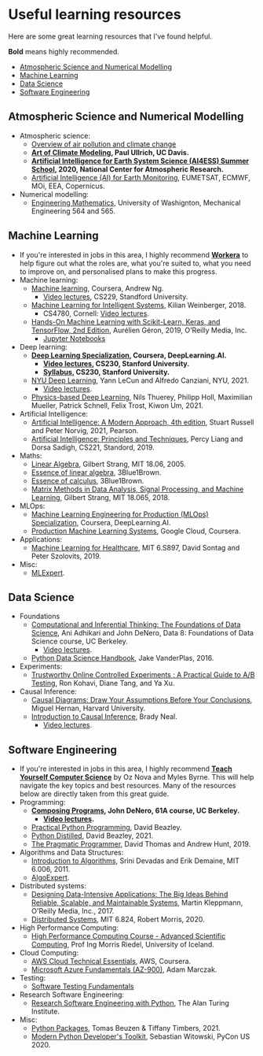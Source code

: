 # Useful learning resources

Here are some great learning resources that I've found helpful.  

**Bold** means highly recommended.

- [Atmospheric Science and Numerical Modelling](#atmospheric-science-and-numerical-modelling)
- [Machine Learning](#machine-learning)
- [Data Science](#data-science)
- [Software Engineering](#software-engineering)

## Atmospheric Science and Numerical Modelling

- Atmospheric science:
  - [Overview of air pollution and climate change](https://www.youtube.com/playlist?list=PLMYqWZV8pP3GJaH3AM4VTC61aR1st6HSg)
  - **[Art of Climate Modeling](https://www.youtube.com/playlist?list=PL_cuIb7hx5lihu3Wq605u6kVGltXgEfDt), Paul Ullrich, UC Davis.**  
  - **[Artificial Intelligence for Earth System Science (AI4ESS) Summer School](https://www.youtube.com/playlist?list=PLbelYhZAAHEIr4iC1FNcPXUUYXI0zg_96), 2020, National Center for Atmospheric Research.**  
  - [Artificial Intelligence (AI) for Earth Monitoring](https://www.futurelearn.com/courses/artificial-intelligence-for-earth-monitoring), EUMETSAT, ECMWF, MOi, EEA, Copernicus.
- Numerical modelling:
  - [Engineering Mathematics](https://youtube.com/playlist?list=PLMrJAkhIeNNR2W2sPWsYxfrxcASrUt_9j), University of Washignton, Mechanical Engineering 564 and 565.  

## Machine Learning  

- If you're interested in jobs in this area, I highly recommend **[Workera](https://workera.ai/)** to help figure out what the roles are, what you're suited to, what you need to improve on, and personalised plans to make this progress.  
- Machine learning:  
  - [Machine learning](https://www.coursera.org/learn/machine-learning), Coursera, Andrew Ng.  
    - [Video lectures](https://www.youtube.com/playlist?list=PLoROMvodv4rMiGQp3WXShtMGgzqpfVfbU), CS229, Standford University.  
  - [Machine Learning for Intelligent Systems](https://www.cs.cornell.edu/courses/cs4780/2018fa/lectures/), Kilian Weinberger, 2018.  
    - CS4780, Cornell: [Video lectures](https://youtube.com/playlist?list=PLl8OlHZGYOQ7bkVbuRthEsaLr7bONzbXS). 
  - [Hands-On Machine Learning with Scikit-Learn, Keras, and TensorFlow, 2nd Edition](https://www.oreilly.com/library/view/hands-on-machine-learning/9781492032632/), Aurélien Géron, 2019, O'Reilly Media, Inc.  
    - [Jupyter Notebooks](https://github.com/ageron/handson-ml2)  
- Deep learning:
  - **[Deep Learning Specialization](https://www.coursera.org/specializations/deep-learning), Coursera, DeepLearning.AI.**  
    - **[Video lectures](https://www.youtube.com/playlist?list=PLoROMvodv4rOABXSygHTsbvUz4G_YQhOb), CS230, Stanford University.**  
    - **[Syllabus](https://cs230.stanford.edu/syllabus/), CS230, Stanford University.**  
  - [NYU Deep Learning](https://atcold.github.io/NYU-DLSP21/), Yann LeCun and Alfredo Canziani, NYU, 2021.  
    - [Video lectures](https://www.youtube.com/playlist?list=PLLHTzKZzVU9e6xUfG10TkTWApKSZCzuBI).  
  - [Physics-based Deep Learning](https://physicsbaseddeeplearning.org), Nils Thuerey, Philipp Holl, Maximilian Mueller, Patrick Schnell, Felix Trost, Kiwon Um, 2021.   
- Artificial Intelligence:
  - [Artificial Intelligence: A Modern Approach, 4th edition](https://aima.cs.berkeley.edu/), Stuart Russell and Peter Norvig, 2021, Pearson.  
  - [Artificial Intelligence: Principles and Techniques](https://www.youtube.com/playlist?list=PLoROMvodv4rO1NB9TD4iUZ3qghGEGtqNX), Percy Liang and Dorsa Sadigh, CS221, Standord, 2019.  
- Maths:
  - [Linear Algebra](https://www.youtube.com/playlist?list=PLE7DDD91010BC51F8), Gilbert Strang, MIT 18.06, 2005.  
  - [Essence of linear algebra](https://www.youtube.com/playlist?list=PLZHQObOWTQDPD3MizzM2xVFitgF8hE_ab), 3Blue1Brown.  
  - [Essence of calculus](https://www.youtube.com/playlist?list=PLZHQObOWTQDMsr9K-rj53DwVRMYO3t5Yr), 3Blue1Brown.  
  - [Matrix Methods in Data Analysis, Signal Processing, and Machine Learning](https://www.youtube.com/playlist?list=PLUl4u3cNGP63oMNUHXqIUcrkS2PivhN3k), Gilbert Strang, MIT 18.065, 2018.  
- MLOps:
  - [Machine Learning Engineering for Production (MLOps) Specialization](https://www.coursera.org/specializations/machine-learning-engineering-for-production-mlops?utm_source=deeplearning-ai&utm_medium=institutions&utm_campaign=20210423-mlep-1-deeplearning-ai-institutions-dlai-website), Coursera, DeepLearning.AI.  
  - [Production Machine Learning Systems](https://www.coursera.org/learn/gcp-production-ml-systems?specialization=advanced-machine-learning-tensorflow-gcp), Google Cloud, Coursera.  
- Applications:
  - [Machine Learning for Healthcare](https://www.youtube.com/playlist?list=PLUl4u3cNGP60B0PQXVQyGNdCyCTDU1Q5j), MIT 6.S897, David Sontag and Peter Szolovits, 2019.  
- Misc:
  - [MLExpert](https://www.algoexpert.io/content#mle).  
  
## Data Science  

- Foundations
  - [Computational and Inferential Thinking: The Foundations of Data Science](https://inferentialthinking.com/chapters/intro.html), Ani Adhikari and John DeNero, Data 8: Foundations of Data Science course, UC Berkeley.  
    - [Video lectures](https://www.youtube.com/playlist?list=PL3juAj0fqNsI4HLvMJFnZDDabxAExG0wv).  
  - [Python Data Science Handbook](https://jakevdp.github.io/PythonDataScienceHandbook/), Jake VanderPlas, 2016.  
- Experiments:
  - [Trustworthy Online Controlled Experiments : A Practical Guide to A/B Testing](https://experimentguide.com/), Ron Kohavi, Diane Tang, and Ya Xu.
- Causal Inference:
  - [Causal Diagrams: Draw Your Assumptions Before Your Conclusions](https://www.edx.org/course/causal-diagrams-draw-your-assumptions-before-your), Miguel Hernan, Harvard University.  
  - [Introduction to Causal Inference](https://www.bradyneal.com/causal-inference-course), Brady Neal.  
    - [Video lectures](https://www.youtube.com/playlist?list=PLoazKTcS0RzZ1SUgeOgc6SWt51gfT80N0).  

## Software Engineering  

- If you're interested in jobs in this area, I highly recommend **[Teach Yourself Computer Science](https://teachyourselfcs.com/)** by Oz Nova and Myles Byrne. This will help navigate the key topics and best resources. Many of the resources below are directly taken from this great guide.
- Programming:  
  - **[Composing Programs](https://composingprograms.com/), John DeNero, 61A course, UC Berkeley.**  
    - **[Video lectures](https://www.youtube.com/c/JohnDeNero/playlists).**  
  - [Practical Python Programming](https://github.com/dabeaz-course/practical-python), David Beazley.  
  - [Python Distilled](https://www.dabeaz.com/python-distilled/), David Beazley, 2021.  
  - [The Pragmatic Programmer](https://www.amazon.co.uk/Pragmatic-Programmer-journey-mastery-Anniversary-dp-0135957052/dp/0135957052/ref=dp_ob_title_bk), David Thomas and Andrew Hunt, 2019.  
- Algorithms and Data Structures:
  - [Introduction to Algorithms](https://youtube.com/playlist?list=PLUl4u3cNGP61Oq3tWYp6V_F-5jb5L2iHb), Srini Devadas and Erik Demaine, MIT 6.006, 2011.  
  - [AlgoExpert](https://www.algoexpert.io/).  
- Distributed systems:
  - [Designing Data-Intensive Applications: The Big Ideas Behind Reliable, Scalable, and Maintainable Systems](https://www.oreilly.com/library/view/designing-data-intensive-applications/9781491903063/), Martin Kleppmann, O'Reilly Media, Inc., 2017.  
  - [Distributed Systems](https://www.youtube.com/playlist?list=PLrw6a1wE39_tb2fErI4-WkMbsvGQk9_UB), MIT 6.824, Robert Morris, 2020.  
- High Performance Computing:
  - [High Performance Computing Course - Advanced Scientific Computing](https://www.youtube.com/playlist?list=PLmJwSK7qduwVnlrIPjrfSn7QRcv3wIQj5), Prof Ing Morris Riedel, University of Iceland.  
- Cloud Computing:
  - [AWS Cloud Technical Essentials](https://www.coursera.org/learn/aws-cloud-technical-essentials), AWS, Coursera.  
  - [Microsoft Azure Fundamentals (AZ-900)](https://www.youtube.com/playlist?list=PLGjZwEtPN7j-Q59JYso3L4_yoCjj2syrM), Adam Marczak.  
- Testing:
  - [Software Testing Fundamentals](https://softwaretestingfundamentals.com/)
- Research Software Engineering:
  - [Research Software Engineering with Python](https://alan-turing-institute.github.io/rse-course/html/index.html), The Alan Turing Institute.  
- Misc:
  - [Python Packages](https://py-pkgs.org/), Tomas Beuzen & Tiffany Timbers, 2021.  
  - [Modern Python Developer's Toolkit](https://youtu.be/WkUBx3g2QfQ), Sebastian Witowski, PyCon US 2020.  
  